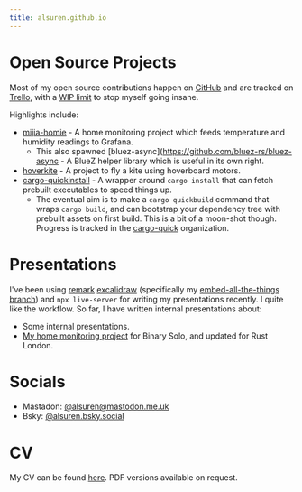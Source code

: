 ```yaml
---
title: alsuren.github.io
---
```


# Open Source Projects

Most of my open source contributions happen on [GitHub](https://github.com/alsuren/) and are tracked on [Trello](https://trello.com/b/oUj099Rh/oss-contributions-and-other-projects), with a [WIP limit](https://kanbanize.com/kanban-resources/getting-started/what-is-wip) to stop myself going insane.

Highlights include:

- [mijia-homie](https://github.com/alsuren/mijia-homie/) - A home monitoring project which feeds temperature and humidity readings to Grafana.
  - This also spawned [bluez-async](https://github.com/bluez-rs/bluez-async - A BlueZ helper library which is useful in its own right.
- [hoverkite](https://github.com/hoverkite/hoverkite) - A project to fly a kite using hoverboard motors.
- [cargo-quickinstall](https://github.com/alsuren/cargo-quickinstall/) - A wrapper around `cargo install` that can fetch prebuilt executables to speed things up.
  - The eventual aim is to make a `cargo quickbuild` command that wraps `cargo build`, and can bootstrap your dependency tree with prebuilt assets on first build. This is a bit of a moon-shot though. Progress is tracked in the [cargo-quick](https://github.com/cargo-quick/) organization.

# Presentations

I've been using [remark](https://github.com/gnab/remark) [excalidraw](https://excalidraw.com/) (specifically my [embed-all-the-things branch](https://excalidraw-git-fork-alsuren-embed-font-excalidraw.vercel.app/)) and `npx live-server` for writing my presentations recently. I quite like the workflow. So far, I have written internal presentations about:

- Some internal presentations.
- [My home monitoring project](https://alsuren.github.io/mijia-homie/docs/presentation/) for Binary Solo, and updated for Rust London.

# Socials

* Mastadon: <a rel="me" href="https://mastodon.me.uk/@alsuren">@alsuren@mastodon.me.uk</a>
* Bsky: <a rel="me" href="https://bsky.app/profile/alsuren.bsky.social">@alsuren.bsky.social</a>

# CV

My CV can be found [here](./cv). PDF versions available on request.
